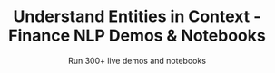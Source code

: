---
layout: demopagenew
title: Understand Entities in Context - Finance NLP Demos & Notebooks
seotitle: 'Finance NLP: Understand Entities in Context - John Snow Labs'
subtitle: Run 300+ live demos and notebooks
full_width: true
permalink: /understand_financial_entities_context
key: demo
nav_key: demo
article_header:
  type: demo
license: false
mode: immersivebg
show_edit_on_github: false
show_date: false
data:
  sections:  
    - secheader: yes
      secheader:
        - subtitle: Understand Entities in Context - Live Demos & Notebooks
          activemenu: understand_financial_entities_context
      source: yes
      source: 
        - title: Identify Competitors in a text   
          id: identify_competitors_text   
          image: 
              src: /assets/images/Identify_Competitors_in_a_text.svg
          excerpt: This model uses Assertion Status to identify if a PRODUCT or an ORG is mentioned to be a competitor.
          actions:
          - text: Live Demo
            type: normal
            url: https://demo.johnsnowlabs.com/finance/ASSERTIONDL_COMPETITORS
          - text: Colab
            type: blue_btn
            url:  
        - title: Identify Past Work Experience  
          id: identify_past_work_experience    
          image: 
              src: /assets/images/Identify_Competitors_in_a_text.svg
          excerpt: This model uses Assertion Status to identify if a mention to an Organization, Job Title or Date is about the past.
          actions:
          - text: Live Demo
            type: normal
            url: https://demo.johnsnowlabs.com/finance/ASSERTIONDL_PAST_ROLES/
          - text: Colab
            type: blue_btn
            url:   
        - title: Detect Temporality and Certainty in Financial texts  
          id: detect_temporality_certainty_financial_texts     
          image: 
              src: /assets/images/Detect_Temporality_and_Certainty.svg
          excerpt: This demo shows how to use Assertion Status to identify if financial information is described to happen in present, past, future or it’s just possible.
          actions:
          - text: Live Demo
            type: normal
            url: https://demo.johnsnowlabs.com/finance/FINASSERTION_TEMPORALITY/
          - text: Colab
            type: blue_btn
            url:   
        - title: Financial Assertion Status (Negation) 
          id: financial_assertion_status_negation     
          image: 
              src: /assets/images/Financial_Assertion_Status_Negation.svg
          excerpt: This is a Financial Negation model, aimed to identify if an NER entity is mentioned in the context to be negated or not.
          actions:
          - text: Live Demo
            type: normal
            url: https://demo.johnsnowlabs.com/finance/NEGATION_DETECTION_IN_FINANCIAL_TEXTS/
          - text: Colab
            type: blue_btn
            url:  
        - title: Understand Increased or Decreased Amounts and Percentages in Context 
          id: understand_increased_decreased_amounts_percentages_context     
          image: 
              src: /assets/images/Understand_Increased_or_Decreased_Amounts_and_Percentages_in_Context.svg
          excerpt: This demo shows how to use the Assertion Status model to identify if a mentioned amount or percentage is stated to be increased or decreased in context.
          actions:
          - text: Live Demo
            type: normal
            url: https://demo.johnsnowlabs.com/finance/FINASSERTION_INCREASE_DECREASE/
          - text: Colab
            type: blue_btn
            url: 
---